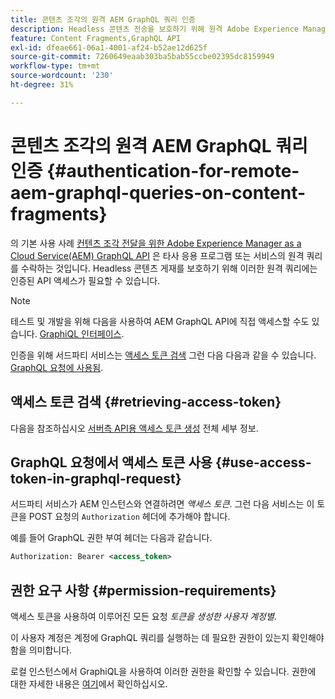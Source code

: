```yaml
---
title: 콘텐츠 조각의 원격 AEM GraphQL 쿼리 인증
description: Headless 콘텐츠 전송을 보호하기 위해 원격 Adobe Experience Manager GraphQL 쿼리에 필요한 인증을 이해합니다.
feature: Content Fragments,GraphQL API
exl-id: dfeae661-06a1-4001-af24-b52ae12d625f
source-git-commit: 7260649eaab303ba5bab55ccbe02395dc8159949
workflow-type: tm+mt
source-wordcount: '230'
ht-degree: 31%

---
```


# 콘텐츠 조각의 원격 AEM GraphQL 쿼리 인증 {#authentication-for-remote-aem-graphql-queries-on-content-fragments}

의 기본 사용 사례 [컨텐츠 조각 전달을 위한 Adobe Experience Manager as a Cloud Service(AEM) GraphQL API](/help/headless/graphql-api/content-fragments.md) 은 타사 응용 프로그램 또는 서비스의 원격 쿼리를 수락하는 것입니다. Headless 콘텐츠 게재를 보호하기 위해 이러한 원격 쿼리에는 인증된 API 액세스가 필요할 수 있습니다.

>[!NOTE]
>
>테스트 및 개발을 위해 다음을 사용하여 AEM GraphQL API에 직접 액세스할 수도 있습니다. [GraphiQL 인터페이스](/help/headless/graphql-api/graphiql-ide.md).

인증을 위해 서드파티 서비스는 [액세스 토큰 검색](#retrieving-access-token) 그런 다음 다음과 같을 수 있습니다. [GraphQL 요청에 사용됨](#use-access-token-in-graphql-request).

## 액세스 토큰 검색 {#retrieving-access-token}

다음을 참조하십시오 [서버측 API용 액세스 토큰 생성](/help/implementing/developing/introduction/generating-access-tokens-for-server-side-apis.md) 전체 세부 정보.

## GraphQL 요청에서 액세스 토큰 사용 {#use-access-token-in-graphql-request}

서드파티 서비스가 AEM 인스턴스와 연결하려면 *액세스 토큰*. 그런 다음 서비스는 이 토큰을 POST 요청의 `Authorization` 헤더에 추가해야 합니다.

예를 들어 GraphQL 권한 부여 헤더는 다음과 같습니다.

```xml
Authorization: Bearer <access_token>
```

## 권한 요구 사항 {#permission-requirements}

액세스 토큰을 사용하여 이루어진 모든 요청 *토큰을 생성한 사용자 계정별*.

이 사용자 계정은 계정에 GraphQL 쿼리를 실행하는 데 필요한 권한이 있는지 확인해야 함을 의미합니다.

로컬 인스턴스에서 GraphiQL을 사용하여 이러한 권한을 확인할 수 있습니다. 권한에 대한 자세한 내용은 [여기](/help/headless/security/permissions.md)에서 확인하십시오.
